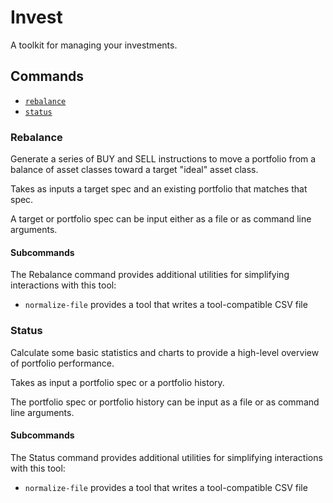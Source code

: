 # Invest

A toolkit for managing your investments.

## Commands

- [`rebalance`](#Rebalance)
- [`status`](#Status)

### Rebalance

Generate a series of BUY and SELL instructions to move a portfolio from a balance of asset classes toward a target "ideal" asset class.

Takes as inputs a target spec and an existing portfolio that matches that spec.

A target or portfolio spec can be input either as a file or as command line arguments.

#### Subcommands

The Rebalance command provides additional utilities for simplifying interactions with this tool:

- `normalize-file` provides a tool that writes a tool-compatible CSV file

### Status

Calculate some basic statistics and charts to provide a high-level overview of portfolio performance.

Takes as input a portfolio spec or a portfolio history.

The portfolio spec or portfolio history can be input as a file or as command line arguments.

#### Subcommands

The Status command provides additional utilities for simplifying interactions with this tool:

- `normalize-file` provides a tool that writes a tool-compatible CSV file
